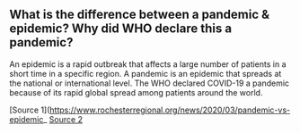 ## What is the difference between a pandemic & epidemic? Why did WHO declare this a pandemic?

An epidemic is a rapid outbreak that affects a large number of patients in a short time in a specific region. A pandemic is an epidemic that spreads at the national or international level. The WHO declared COVID-19 a pandemic because of its rapid global spread among patients around the world.

[Source 1](https://www.rochesterregional.org/news/2020/03/pandemic-vs-epidemic_
[Source 2](https://www.who.int/dg/speeches/detail/who-director-general-s-opening-remarks-at-the-media-briefing-on-covid-19---11-march-2020)

